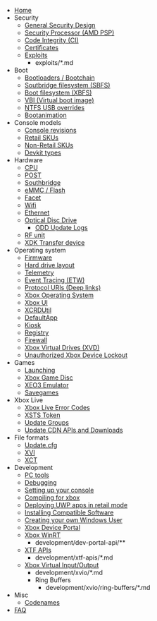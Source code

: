 - [Home](index.md)
- Security
  - [General Security Design](security/general-security-design.md)
  - [Security Processor (AMD PSP)](security/security-processor.md)
  - [Code Integrity (CI)](security/code-integrity.md)
  - [Certificates](security/certificates.md)
  - [Exploits](security/exploits.md)
    - exploits/*.md
- Boot
  - [Bootloaders / Bootchain](boot/bootloaders.md)
  - [Soutbridge filesystem (SBFS)](boot/southbridge-file-system.md)
  - [Boot filesystem (XBFS)](boot/xbox-boot-file-system.md)
  - [VBI (Virtual boot image)](boot/vbi.md)
  - [NTFS USB overrides](boot/usb-ntfs-overrides.md)
  - [Bootanimation](boot/bootanimation.md)
- Console models
  - [Console revisions](console-models/console-revisions.md)
  - [Retail SKUs](console-models/retail-xone-skus.md)
  - [Non-Retail SKUs](console-models/non-retail-xone-skus.md)
  - [Devkit types](console-models/devkit-types.md)
- Hardware
  - [CPU](hardware/cpu.md)
  - [POST](hardware/post.md)
  - [Southbridge](hardware/southbridge.md)
  - [eMMC / Flash](hardware/emmc-flash.md)
  - [Facet](hardware/facet.md)
  - [Wifi](hardware/wifi.md)
  - [Ethernet](hardware/ethernet.md)
  - [Optical Disc Drive](hardware/optical-disc-drive.md)
    - [ODD Update Logs](hardware/odd-firmware-update-log.md)
  - [RF unit](hardware/rf-unit.md)
  - [XDK Transfer device](hardware/xdk_transfer.md)
- Operating system
  - [Firmware](operating-system/firmware.md)
  - [Hard drive layout](operating-system/harddrive-partitioning.md)
  - [Telemetry](operating-system/telemetry.md)
  - [Event Tracing (ETW)](operating-system/event-tracing.md)
  - [Protocol URIs (Deep links)](operating-system/protocol-URIs.md)
  - [Xbox Operating System](operating-system/xbox-operating-system.md)
  - [Xbox UI](operating-system/xbox-ui.md)
  - [XCRDUtil](operating-system/xcrdutil.md)
  - [DefaultApp](operating-system/default-app.md)
  - [Kiosk](operating-system/kiosk.md)
  - [Registry](operating-system/registry.md)
  - [Firewall](operating-system/firewall.md)
  - [Xbox Virtual Drives (XVD)](operating-system/xbox-virtual-drive.md)
  - [Unauthorized Xbox Device Lockout](operating-system/unauthorized-device-lockout.md)
- Games
  - [Launching](games/launching.md)
  - [Xbox Game Disc](games/xbox-game-disc.md)
  - [XEO3 Emulator](games/xeo3-x360-classic-xbox-emulator.md)
  - [Savegames](games/savegames.md)
- Xbox Live
  - [Xbox Live Error Codes](xbox-live/hresult-error-codes.md)
  - [XSTS Token](xbox-live/xsts-token.md)
  - [Update Groups](xbox-live/update-group-ids.md)
  - [Update CDN APIs and Downloads](xbox-live/update-cdn.md)
- File formats
  - [Update.cfg](file-formats/update-cfg.md)
  - [XVI](file-formats/xvi.md)
  - [XCT](file-formats/xct.md)
- Development
  - [PC tools](development/pc_tools.md)
  - [Debugging](development/debugging.md)
  - [Setting up your console](development/setup-dev-mode.md)
  - [Compiling for xbox](development/compiling-for-xbox.md)
  - [Deploying UWP apps in retail mode](development/deploying-uwp-apps.md)
  - [Installing Compatible Software](development/installing-compatible-software.md)
  - [Creating your own Windows User](development/creating-a-win-user.md)
  - [Xbox Device Portal](development/device-portal.md)
  - [Xbox WinRT](development/winmd.md)
    - development/dev-portal-api/**
  - [XTF APIs](development/xtf-apis.md)
    - development/xtf-apis/*.md
  - [Xbox Virtual Input/Output](development/xvio/xvio-overview.md)
    - development/xvio/*.md
    - Ring Buffers
      - development/xvio/ring-buffers/*.md
- Misc
  - [Codenames](misc/codenames.md)
- [FAQ](faq.md)
